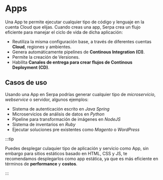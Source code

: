 # Apps

Una App te permite ejecutar cualquier tipo de código y lenguaje en la cuenta Cloud que elijas. Cuando creas una app, Serpa crea un flujo eficiente para manejar el ciclo de vida de dicha aplicación:

- Reutiliza la misma configuración base, a través de diferentes cuentas **Cloud**, regiones y ambientes.
- Genera automáticamente pipelines de **Continous Integration (CI)**.
- Permite la creación de Versiones.
- Habilita **Canales de entrega para crear flujos de Continous Deployment (CD)**.

## Casos de uso

Usando una App en Serpa podrías generar cualquier tipo de _microservicio_, _webservice_ o servidor, algunos ejemplos:

- Sistema de autenticación escrito en _Java Spring_
- Microservicios de análisis de datos en _Python_
- Pipeline para transformación de imágenes en _NodeJS_
- Sistema de inventarios en _Ruby_
- Ejecutar soluciones pre existentes como _Magento_ o _WordPress_

:::tip

Puedes desplegar culaquier tipo de aplicación y servicio como App, sin embargo para sitios estáticos basado en HTML, CSS y JS, te recomendamos desplegarlos como app estática, ya que es más eficiente en términos de **performance** y **costos**.

:::
